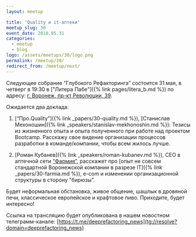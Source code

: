 ```yaml
---
layout: meetup

title: 'Quality и it-аптеки'
meetup_slug: 30
event_date: 2018.05.31
categories:
  - meetup
  - blog
logo: /assets/meetups/30/logo.png
permalink: /meetup/30/
redirect_from: /meetup/next/
---
```


Следующее собрание “Глубокого Рефакторинга” состоится 31 мая, в четверг в 19:30 в ["Литера Пабе"]({% link pages/litera_b.md %}) по адресу: [г. Воронеж, пр-кт Революции, 39](http://go.2gis.com/knmv6).

Ожидается два доклада:

1. [“Про.Quality”]({% link _papers/30-quality.md %}), [Станислав Мехоношин]({% link _speakers/stanislav-mekhonoshin.md %}): Тезисы из жизненного опыта и опыта полученного при работе над проектом Bootcamp.
Расскажу свое видение организации процессов разработки в команде/компании, чтобы всем жилось лучше.

2. [Роман Кубанев]({% link _speakers/roman-kubanev.md %}), CEO в аптечной сети [“Фармия”](http://farmiya.ru/), расскажет про [опыт не совсем стандартной Воронежской компании в разрезе IT]({% link _papers/30-farmia.md %}), e-com и изменении организационной структуры в сторону "бирюзы”.

Будет неформальная обстановка, живое общение, шашлык в дровяной печи, классическое европейское и крафтовое пиво. Приходите, будет интересно!  

Ссылка на трансляцию будет опубликована в нашем новостном телеграмм-канале: [https://t.me/deeprefactoring_news](tg://resolve?domain=deeprefactoring_news)
